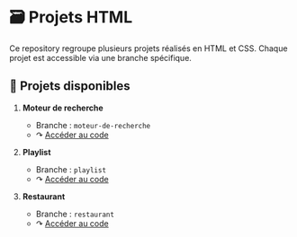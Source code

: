 # 🗃️ Projets HTML

Ce repository regroupe plusieurs projets réalisés en HTML et CSS.
Chaque projet est accessible via une branche spécifique.

## 🚀 Projets disponibles

1. **Moteur de recherche**
   - Branche : `moteur-de-recherche`
   - ↷ [Accéder au code](https://github.com/DevJoanaBureth/moteur-de-recherche)

2. **Playlist**
   - Branche : `playlist`
   - ↷ [Accéder au code](https://github.com/DevJoanaBureth/playlist)

3. **Restaurant**
   - Branche : `restaurant`
   - ↷ [Accéder au code](https://github.com/DevJoanaBureth/restaurant)


